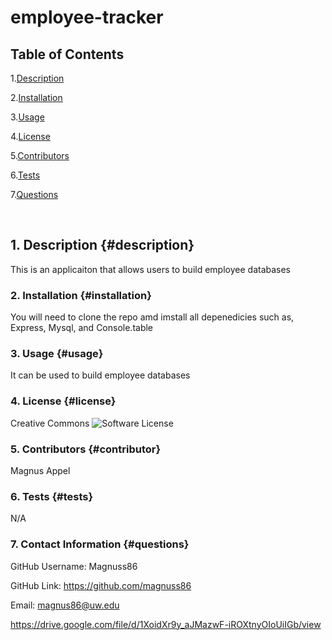 # employee-tracker
## Table of Contents

1.[Description](#description)

2.[Installation](#installation)

3.[Usage](#usage)

4.[License](#license)

5.[Contributors](#contributor)

6.[Tests](#tests)

7.[Questions](#questions)

<br>


## 1. Description {#description}
This is an applicaiton that allows users to build employee databases


### 2. Installation {#installation}
You will need to clone the repo amd imstall all depenedicies such as, Express, Mysql, and Console.table


### 3. Usage {#usage}
It can be used to build employee databases



### 4. License {#license}
Creative Commons
![Software License](https://img.shields.io/static/v1?label=License&message=CreativeCommons&color=brightgreen)



### 5. Contributors {#contributor}
Magnus Appel



### 6. Tests {#tests}
N/A


### 7. Contact Information {#questions}

GitHub Username: Magnuss86

GitHub Link: https://github.com/magnuss86

Email: magnus86@uw.edu

https://drive.google.com/file/d/1XoidXr9y_aJMazwF-iROXtnyOIoUiIGb/view